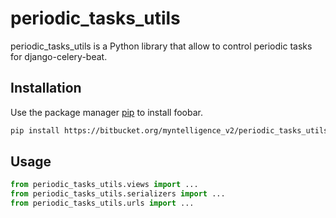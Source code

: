 # periodic_tasks_utils

periodic_tasks_utils is a Python library that allow to control periodic tasks for django-celery-beat.

## Installation

Use the package manager [pip](https://pip.pypa.io/en/stable/) to install foobar.

```bash
pip install https://bitbucket.org/myntelligence_v2/periodic_tasks_utils/
```

## Usage

```python
from periodic_tasks_utils.views import ...
from periodic_tasks_utils.serializers import ...
from periodic_tasks_utils.urls import ...

```
